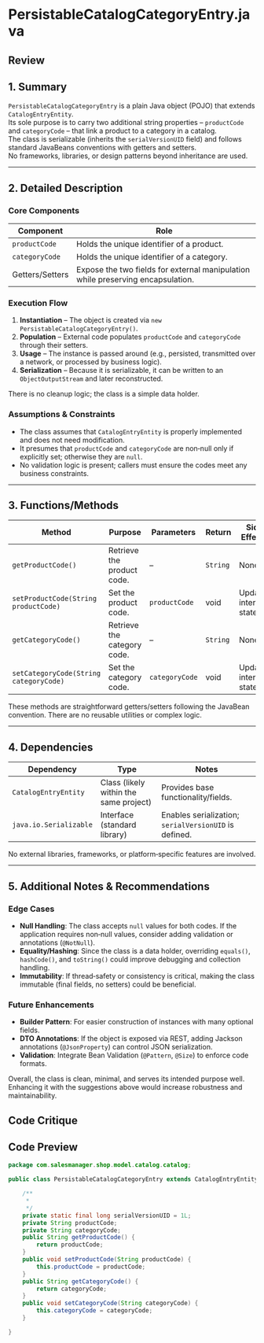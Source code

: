# PersistableCatalogCategoryEntry.java

## Review

## 1. Summary
`PersistableCatalogCategoryEntry` is a plain Java object (POJO) that extends `CatalogEntryEntity`.  
Its sole purpose is to carry two additional string properties – `productCode` and `categoryCode` – that link a product to a category in a catalog.  
The class is serializable (inherits the `serialVersionUID` field) and follows standard JavaBeans conventions with getters and setters.  
No frameworks, libraries, or design patterns beyond inheritance are used.

---

## 2. Detailed Description
### Core Components
| Component | Role |
|-----------|------|
| `productCode` | Holds the unique identifier of a product. |
| `categoryCode` | Holds the unique identifier of a category. |
| Getters/Setters | Expose the two fields for external manipulation while preserving encapsulation. |

### Execution Flow
1. **Instantiation** – The object is created via `new PersistableCatalogCategoryEntry()`.  
2. **Population** – External code populates `productCode` and `categoryCode` through their setters.  
3. **Usage** – The instance is passed around (e.g., persisted, transmitted over a network, or processed by business logic).  
4. **Serialization** – Because it is serializable, it can be written to an `ObjectOutputStream` and later reconstructed.

There is no cleanup logic; the class is a simple data holder.

### Assumptions & Constraints
- The class assumes that `CatalogEntryEntity` is properly implemented and does not need modification.  
- It presumes that `productCode` and `categoryCode` are non‑null only if explicitly set; otherwise they are `null`.  
- No validation logic is present; callers must ensure the codes meet any business constraints.

---

## 3. Functions/Methods
| Method | Purpose | Parameters | Return | Side Effects |
|--------|---------|------------|--------|--------------|
| `getProductCode()` | Retrieve the product code. | – | `String` | None |
| `setProductCode(String productCode)` | Set the product code. | `productCode` | void | Updates internal state |
| `getCategoryCode()` | Retrieve the category code. | – | `String` | None |
| `setCategoryCode(String categoryCode)` | Set the category code. | `categoryCode` | void | Updates internal state |

These methods are straightforward getters/setters following the JavaBean convention. There are no reusable utilities or complex logic.

---

## 4. Dependencies
| Dependency | Type | Notes |
|------------|------|-------|
| `CatalogEntryEntity` | Class (likely within the same project) | Provides base functionality/fields. |
| `java.io.Serializable` | Interface (standard library) | Enables serialization; `serialVersionUID` is defined. |

No external libraries, frameworks, or platform‑specific features are involved.

---

## 5. Additional Notes & Recommendations
### Edge Cases
- **Null Handling**: The class accepts `null` values for both codes. If the application requires non‑null values, consider adding validation or annotations (`@NotNull`).
- **Equality/Hashing**: Since the class is a data holder, overriding `equals()`, `hashCode()`, and `toString()` could improve debugging and collection handling.
- **Immutability**: If thread‑safety or consistency is critical, making the class immutable (final fields, no setters) could be beneficial.

### Future Enhancements
- **Builder Pattern**: For easier construction of instances with many optional fields.
- **DTO Annotations**: If the object is exposed via REST, adding Jackson annotations (`@JsonProperty`) can control JSON serialization.
- **Validation**: Integrate Bean Validation (`@Pattern`, `@Size`) to enforce code formats.

Overall, the class is clean, minimal, and serves its intended purpose well. Enhancing it with the suggestions above would increase robustness and maintainability.

## Code Critique



## Code Preview

```java
package com.salesmanager.shop.model.catalog.catalog;

public class PersistableCatalogCategoryEntry extends CatalogEntryEntity {

	/**
	 * 
	 */
	private static final long serialVersionUID = 1L;
	private String productCode;
	private String categoryCode;
	public String getProductCode() {
		return productCode;
	}
	public void setProductCode(String productCode) {
		this.productCode = productCode;
	}
	public String getCategoryCode() {
		return categoryCode;
	}
	public void setCategoryCode(String categoryCode) {
		this.categoryCode = categoryCode;
	}

}



```
